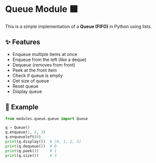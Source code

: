 # Queue Module 🟩

This is a simple implementation of a **Queue (FIFO)** in Python using lists.

## ✨ Features

- Enqueue multiple items at once
- Enqueue from the left (like a deque)
- Dequeue (removes from front)
- Peek at the front item
- Check if queue is empty
- Get size of queue
- Reset queue
- Display queue

## 🧪 Example

```python
from modules.queue.queue import Queue

q = Queue()
q.enqueue(1, 2, 3)
q.enqueueleft(0)
print(q.display())  # [0, 1, 2, 3]
print(q.dequeue())  # 0
print(q.peek())     # 1
print(q.size())     # 3
